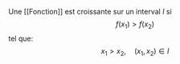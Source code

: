 Une [[Fonction]] est croissante sur un interval $I$ si
$$
f(x_1) \gt f(x_2) 
$$
tel que:
$$
x_1 \gt x_2 ,\quad (x_1,x_2)\in I 
$$
